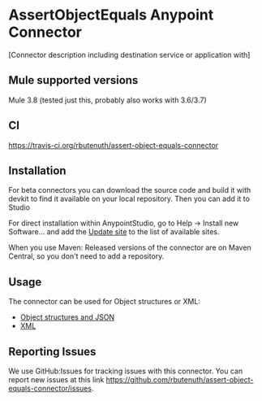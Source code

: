 # AssertObjectEquals Anypoint Connector

[Connector description including destination service or application with]

## Mule supported versions
Mule 3.8 (tested just this, probably also works with 3.6/3.7)

## CI

https://travis-ci.org/rbutenuth/assert-object-equals-connector


## Installation
For beta connectors you can download the source code and build it with devkit to find it available on your local repository. Then you can add it to Studio

For direct installation within AnypointStudio, go to Help -> Install new Software... and add the 
[Update site](https://raw.githubusercontent.com/rbutenuth/assert-object-equals-connector/master/update-site/)
to the list of available sites.

When you use Maven: Released versions of the connector are on Maven Central, so you don't need to add a repository.

## Usage

The connector can be used for Object structures or XML:

* [Object structures and JSON](https://github.com/rbutenuth/assert-object-equals-connector/doc/compare-objects.md)
* [XML](https://github.com/rbutenuth/assert-object-equals-connector/doc/compare-xml.md)


## Reporting Issues

We use GitHub:Issues for tracking issues with this connector. You can report new issues at this link https://github.com/rbutenuth/assert-object-equals-connector/issues.

